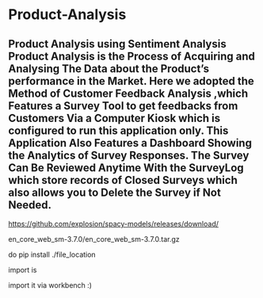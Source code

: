 # Product-Analysis
Product Analysis using Sentiment Analysis
**Product Analysis is the Process of Acquiring and Analysing The
Data about the Product’s performance in the Market.
Here we adopted the Method of Customer Feedback Analysis
,which Features a Survey Tool to get feedbacks from Customers
Via a Computer Kiosk which is configured to run this application
only.
This Application Also Features a Dashboard Showing the
Analytics of Survey Responses.
The Survey Can Be Reviewed Anytime With the SurveyLog which
store records of Closed Surveys which also allows you to Delete
the Survey if Not Needed.**
----------------------------------------------------------------------
https://github.com/explosion/spacy-models/releases/download/

en_core_web_sm-3.7.0/en_core_web_sm-3.7.0.tar.gz

do pip install ./file_location

import is

import it via workbench :)
